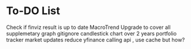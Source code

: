 # To-DO List

Check if finviz result is up to date
MacroTrend Upgrade to cover all 
supplemetary graph
gitignore
candlestick chart over 2 years
portfolio tracker
market updates
reduce yfinance calling api , use cache but how?
